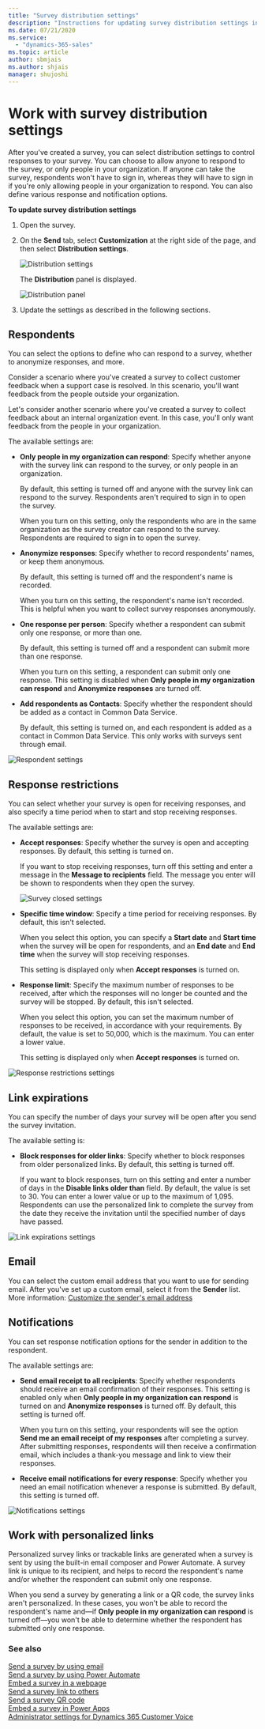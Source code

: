 ```yaml
---
title: "Survey distribution settings"
description: "Instructions for updating survey distribution settings in Dynamics 365 Customer Voice to control who can respond to your survey and other survey response options"
ms.date: 07/21/2020
ms.service:
  - "dynamics-365-sales"
ms.topic: article
author: sbmjais
ms.author: shjais
manager: shujoshi
---
```


# Work with survey distribution settings

After you've created a survey, you can select distribution settings to control responses to your survey. You can choose to allow anyone to respond to the survey, or only people in your organization. If anyone can take the survey, respondents won't have to sign in, whereas they will have to sign in if you're only allowing people in your organization to respond.<!--Suggested.--> You can also define various response and notification options.

**To update survey distribution settings**

1. Open the survey.

2. On the **Send** tab, select **Customization** at the right side of the page, and then select **Distribution settings**.

    ![Distribution settings](media/distribution-settings-button.png "Distribution settings")

    The **Distribution** panel is displayed.

    ![Distribution panel](media/distribution-panel.png "Distribution panel")

3. Update the settings as described in the following sections.

## Respondents

You can select the options to define who can respond to a survey, whether to anonymize responses, and more.

Consider a scenario where you've created a survey to collect customer feedback when a support case is resolved. In this scenario, you'll want<!--Suggested. Something about "requiring" feedback doesn't sound quite right to me.--> feedback from the people outside your organization.

Let's consider another scenario where you've created a survey to collect feedback about an internal organization event. In this case, you'll only want feedback from the people in your organization.

The available settings are:

- **Only people in my organization can respond**: Specify whether anyone with the survey link can respond to the survey, or only people in an organization.

    By default, this setting is turned off and anyone with the survey link can respond to the survey. Respondents aren't required to sign in to open the survey.

    When you turn on this setting, only the respondents who are in the same organization as the survey creator can respond to the survey. Respondents are required to sign in to open the survey.

- **Anonymize responses**: Specify whether to record respondents' names, or keep them anonymous.<!--Suggested, to help make the discussion of the default setting a bit easier to parse.-->

    By default, this setting is turned off and the respondent's name is recorded.

    When you turn on this setting, the respondent's name isn't recorded. This is helpful when you want to collect survey responses anonymously.

- **One response per person**: Specify whether a respondent can submit only one response, or more than one.<!--Suggested, to be parallel.-->

    By default, this setting is turned off and a respondent can submit more than one response. 

    When you turn on this setting, a respondent can submit only one response. This setting is disabled when **Only people in my organization can respond**<!--This makes me think that if "only in my org" is on, you can't restrict people to having just one response and they'll always be able to submit multiple responses. Is that the case?--> and **Anonymize responses** are turned off.

- **Add respondents as Contacts**: Specify whether the respondent should be added as a contact in Common Data Service.

    By default, this setting is turned on, and each respondent is added as a contact in Common Data Service. This only works with surveys sent through email.

![Respondent settings](media/respondents-settings.png "Respondent settings")

## Response restrictions

You can select whether your survey is open for receiving responses, and also specify a time period when to start and stop receiving responses.

The available settings are:

- **Accept responses**: Specify whether the survey is open and accepting responses. By default, this setting is turned on.

    If you want to stop receiving responses, turn off this setting and enter a message in the **Message to recipients** field. The message you enter will be shown to respondents when they open the survey.

    ![Survey closed settings](media/survey-closed-setting.png "Survey closed settings")

- **Specific time window**: Specify a time period for receiving responses. By default, this isn't selected.

    When you select this option, you can specify a **Start date** and **Start time** when the survey will be open for respondents, and an **End date** and **End time** when the survey will stop receiving responses.<!--Suggested.-->

    This setting is displayed only when **Accept responses** is turned on. 

- **Response limit**: Specify the maximum number of responses to be received, after which the responses will no longer be counted and the survey will be stopped. By default, this isn't selected.

    When you select this option, you can set the maximum number of responses to be received, in accordance with your requirements. By default, the value is set to 50,000, which is the maximum. You can enter a lower value.<!--Suggested.-->

    This setting is displayed only when **Accept responses** is turned on.

![Response restrictions settings](media/response-restrictions-settings.png "Response restrictions settings")

## Link expirations

You can specify the number of days your survey will be open after you send the survey invitation.

The available setting is:

- **Block responses for older links**: Specify whether to block responses from older personalized links. By default, this setting is turned off.

    If you want to block responses, turn on this setting and enter a number of days in the **Disable links older than** field. By default, the value is set to 30. You can enter a lower value or up to the maximum of 1,095. Respondents can use the personalized link to complete the survey from the date they receive the invitation until the specified number of days have passed.

![Link expirations settings](media/link-expiration-setting.png "Link expirations settings")

## Email

You can select the custom email address that you want to use for sending email. After you've set up a custom email, select it from the **Sender** list. More information: [Customize the sender's email address](customize-sender-email.md)

## Notifications

You can set response notification options for the sender in addition to<!--Writing Style Guide.--> the respondent.

The available settings are:

- **Send email receipt to all recipients**: Specify whether respondents should receive an email confirmation of their responses. This setting is enabled only when **Only people in my organization can respond** is turned on and **Anonymize responses** is turned off. By default, this setting is turned off.

    When you turn on this setting, your respondents will see the option **Send me an email receipt of my responses** after completing a survey. After submitting responses, respondents will then receive a confirmation email, which includes a thank-you message and link to view their responses.

- **Receive email notifications for every response**: Specify whether you need an email notification whenever a response is submitted. By default, this setting is turned off.

![Notifications settings](media/notifications-setting.png "Notifications settings")

## Work with personalized links

Personalized survey links or trackable links are generated when a survey is sent by using the built-in email composer and Power Automate. A survey link is unique to its recipient, and helps to record the respondent's name and/or whether the respondent can submit only one response.

When you send a survey by generating a link or a QR code, the survey links aren't personalized. In these cases, you won't be able to record the respondent's name and&mdash;if **Only people in my organization can respond** is turned off&mdash;you won't be able to determine whether the respondent has submitted only one response.<!--Edit okay? I couldn't tell whether the **Only people in my org** setting being off applied to the second result only. If it actually applies to both results, then it should be something like "If the survey links aren't personalized and the **Only people in my organization can respond** setting is turned off, you won't be able to record the respondent's name or determine whether the respondent has submitted only one response."-->

### See also

[Send a survey by using email](send-survey-email.md)<br>
[Send a survey by using Power Automate](send-survey-flow.md)<br>
[Embed a survey in a webpage](embed-web-page.md)<br>
[Send a survey link to others](send-survey-link.md)<br>
[Send a survey QR code](send-survey-qrcode.md)<br>
[Embed a survey in Power Apps](embed-survey-powerapps.md)<br>
[Administrator settings for Dynamics 365 Customer Voice](admin-settings.md)